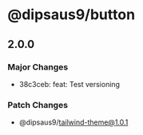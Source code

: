 # @dipsaus9/button

## 2.0.0

### Major Changes

- 38c3ceb: feat: Test versioning

### Patch Changes

- @dipsaus9/tailwind-theme@1.0.1
